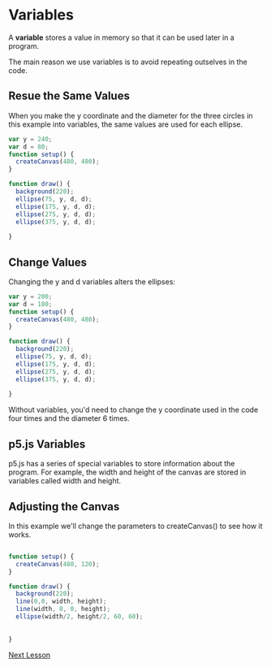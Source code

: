 # Variables

A **variable** stores a value in memory so that it can be used later in a program. 

The main reason we use variables is to avoid repeating outselves in the code. 

## Resue the Same Values

When you make the y coordinate and the diameter for the three circles in this example into variables, the same values are used for each ellipse.

```javascript
var y = 240;
var d = 80;
function setup() {
  createCanvas(480, 480);
}

function draw() {
  background(220);
  ellipse(75, y, d, d);
  ellipse(175, y, d, d);
  ellipse(275, y, d, d);
  ellipse(375, y, d, d);
  
}
```
## Change Values

Changing the y and d variables alters the ellipses:

```javascript
var y = 200;
var d = 180;
function setup() {
  createCanvas(480, 480);
}

function draw() {
  background(220);
  ellipse(75, y, d, d);
  ellipse(175, y, d, d);
  ellipse(275, y, d, d);
  ellipse(375, y, d, d);
  
}
```

Without variables, you'd need to change the y coordinate used in the code four times and the diameter 6 times.

## p5.js Variables

p5.js has a series of special variables to store information about the program. For example, the width and height of the canvas are stored in variables called width and height.


## Adjusting the Canvas
In this example we'll change the parameters to createCanvas() to see how it works.

```javascript

function setup() {
  createCanvas(480, 120);
}

function draw() {
  background(220);
  line(0,0, width, height);
  line(width, 0, 0, height);
  ellipse(width/2, height/2, 60, 60);
  
  
}
```
[Next Lesson](01_make_mathematics.md)
